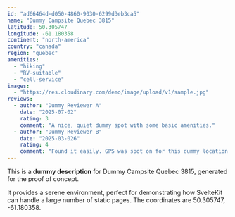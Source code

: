 ```yaml
---
id: "ad66464d-d050-4860-9030-6299d3eb3ca5"
name: "Dummy Campsite Quebec 3815"
latitude: 50.305747
longitude: -61.180358
continent: "north-america"
country: "canada"
region: "quebec"
amenities:
  - "hiking"
  - "RV-suitable"
  - "cell-service"
images:
  - "https://res.cloudinary.com/demo/image/upload/v1/sample.jpg"
reviews:
  - author: "Dummy Reviewer A"
    date: "2025-07-02"
    rating: 3
    comment: "A nice, quiet dummy spot with some basic amenities."
  - author: "Dummy Reviewer B"
    date: "2025-03-026"
    rating: 4
    comment: "Found it easily. GPS was spot on for this dummy location."
---
```


This is a **dummy description** for Dummy Campsite Quebec 3815, generated for the proof of concept.

It provides a serene environment, perfect for demonstrating how SvelteKit can handle a large number of static pages. The coordinates are 50.305747, -61.180358.

